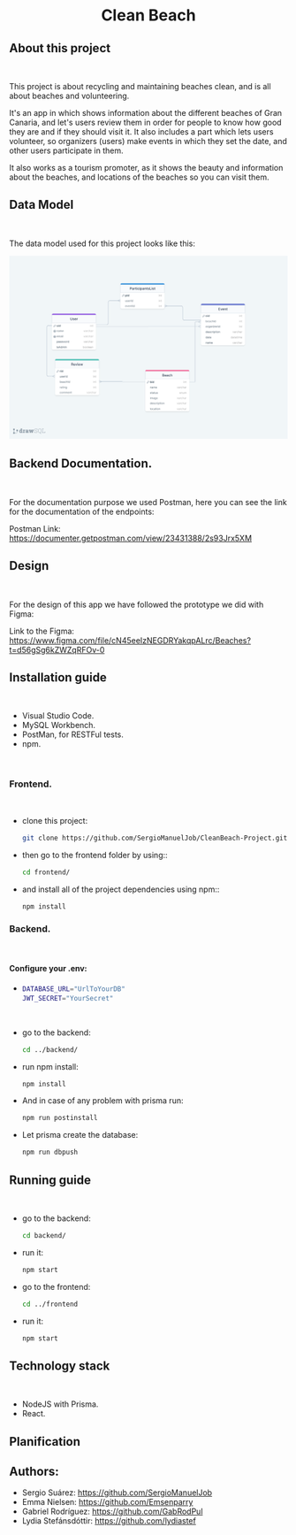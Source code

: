 <h1 align="center">Clean Beach</h1>

## About this project

<br/>

This project is about recycling and maintaining beaches clean, and is all about beaches and volunteering.

It's an app in which shows information about the different beaches of Gran Canaria, and let's users review them in order for people to know how good they are and if they should visit it. It also includes a part which lets users volunteer, so organizers (users) make events in which they set the date, and other users participate in them.

It also works as a tourism promoter, as it shows the beauty and information about the beaches, and locations of the beaches so you can visit them.

## Data Model

<br/>

The data model used for this project looks like this:

![image](assets/Diagram.png)

## Backend Documentation.

<br/>

For the documentation purpose we used Postman, here you can see the link for the documentation of the endpoints:

Postman Link: https://documenter.getpostman.com/view/23431388/2s93Jrx5XM

## Design

<br/>

For the design of this app we have followed the prototype we did with Figma:

 Link to the Figma: https://www.figma.com/file/cN45eeIzNEGDRYakqpALrc/Beaches?t=d56gSg6kZWZqRFOv-0

 ## Installation guide

 <br/>

- Visual Studio Code.
- MySQL Workbench.
- PostMan, for RESTFul tests.
- npm.

<br/>

### Frontend.

<br/>

* clone this project:
    ```sh
    git clone https://github.com/SergioManuelJob/CleanBeach-Project.git
    ```

* then go to the frontend folder by using::
    ```sh
    cd frontend/
    ```

* and install all of the project dependencies using npm::
    ```sh
    npm install
    ```

### Backend.

<br/>

#### Configure your .env:
*
    ```sh
    DATABASE_URL="UrlToYourDB"
    JWT_SECRET="YourSecret"
    ```

<br/>

* go to the backend:
    ```sh
    cd ../backend/
    ```

* run npm install:
    ```sh
    npm install
    ```

* And in case of any problem with prisma run:
    ```sh
    npm run postinstall
    ```

* Let prisma create the database:
    ```sh
    npm run dbpush
    ```

## Running guide

<br/>

* go to the backend:
    ```sh
    cd backend/
    ```

* run it:
    ```sh
    npm start
    ```

* go to the frontend:
    ```sh
    cd ../frontend
    ```

* run it:
    ```sh
    npm start
    ```

## Technology stack

<br/>

- NodeJS with Prisma.
- React.

## Planification



## Authors:

- Sergio Suárez: https://github.com/SergioManuelJob
- Emma Nielsen: https://github.com/Emsenparry
- Gabriel Rodríguez: https://github.com/GabRodPul
- Lydia Stefánsdóttir: https://github.com/lydiastef
